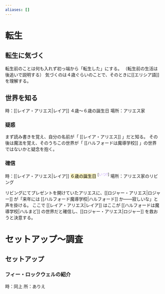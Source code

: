 ```yaml
---
aliases: []
---
```

# 転生
## 転生に気づく
転生前のことは何も入れず初っ端から「転生した」にする。
（転生前の生活は後追いで説明する）
気づくのは４歳ぐらいのことで、そのときに[[エリシア語]]を理解する。
## 世界を知る
時：[[レイア・アリエス|レイア]] ４歳～６歳の誕生日
場所：アリエス家
### 疑惑
まず読み書きを覚え、自分の名前が「 [[レイア・アリエス]] 」だと知る。
その後は魔法を覚え、そのうちこの世界が「 [[ハルフォードは魔導学校]] 」の世界ではないかと疑念を抱く。
### 確信
時：[[レイア・アリエス|レイア]] <mark style="background: #FFF3A3A6;">６歳の誕生日</mark> <sup>[<font color="#c19dff">いつ?</font>]</sup>
場所：アリエス家のリビング

リビングにてプレゼントを開けていたアリエスに、[[ロジャー・アリエス|ロジャー]] が「来年には [[ハルフォード魔導学校|ハルフォード]] か――寂しいな」と声を掛ける。
ここで [[レイア・アリエス|レイア]] はここが [[ハルフォードは魔導学校|ハルまど]] の世界だと確信し、[[ロジャー・アリエス|ロジャー]] を救おうと決意する。
# セットアップ～調査
## セットアップ
### フィー・ロックウェルの紹介
時：同上
所：ありえ